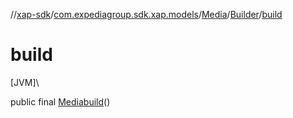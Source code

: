 //[xap-sdk](../../../../index.md)/[com.expediagroup.sdk.xap.models](../../index.md)/[Media](../index.md)/[Builder](index.md)/[build](build.md)

# build

[JVM]\

public final [Media](../index.md)[build](build.md)()
